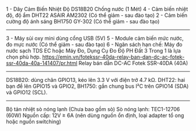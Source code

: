 1 - Dây Cảm Biến Nhiệt Độ DS18B20 Chống nước (1 Mét)
4 - Cảm biến nhiệt độ, độ ẩm DHT22 ASAIR AM2302 (Có thể giảm - sau đào tạo)
2 - Cảm biến cường độ ánh sáng BH1750 GY-302 (Có thể giảm - sau đào tạo)

---

3 - Máy sủi oxy mini dùng cổng USB (5V)
5 - Module cảm biến mức nước, đo mực nước (Có thể giảm - sau đào tạo)
6 - Ngân sách hạn chế: Máy đo nước sạch TDS EC hoặc Máy Đo, Dụng Cụ Đo Độ PH Đất 3 Trong 1 là lựa chọn phù hợp.
https://emin.vn/fotekssr-40da-relay-ban-dan-dc-ac-fotek-ssr-40da-40a-141407/pr.html
Relay bán dẫn DC-AC Fotek SSR-40DA (40A)

---

DS18B20: dùng chân GPIO13, kéo lên 3.3 V với điện trở 4.7 kΩ.
DHT22: hai bạn để lên GPIO15 và GPIO2,
BH1750: gắn chung bus I²C trên GPIO14 (SDA) và GPIO12 (SCL).

---

Bộ tản nhiệt sò nóng lạnh (Chưa bao gồm sò)
Sò nóng lạnh: TEC1-12706 (60W)
Nguồn cấp: 12V ≥ 6A (nên dùng nguồn ổn định, loại adapter tổ ong hoặc nguồn switching)
